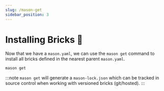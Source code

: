 ```yaml
---
slug: /mason-get
sidebar_position: 3
---
```


# Installing Bricks 🧱

Now that we have a `mason.yaml`, we can use the `mason get` command to install all bricks defined in the nearest parent `mason.yaml`.

```bash
mason get
```

:::note
`mason get` will generate a `mason-lock.json` which can be tracked in source control when working with versioned bricks (git/hosted).
:::
